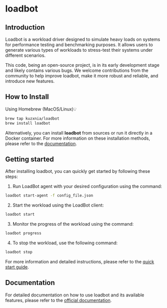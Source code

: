 # loadbot 

## Introduction

Loadbot is a workload driver designed to simulate heavy loads on systems for performance testing and benchmarking purposes. It allows users to generate various types of workloads to stress-test their systems under different scenarios.

This code, being an open-source project, is in its early development stage and likely contains various bugs. We welcome contributions from the community to help improve loadbot, make it more robust and reliable, and introduce new features.


## How to Install

Using Homebrew (MacOS/Linux)💡

```bash
brew tap kuzxnia/loadbot
brew install loadbot
```

Alternatively, you can install **loadbot** from sources or run it directly in a Docker container. For more information on these installation methods, please refer to the [documentation](https://kuzxnia.github.io/loadbot/getting_started/install/).


## Getting started
After installing loadbot, you can quickly get started by following these steps:

1. Run LoadBot agent with your desired configuration using the command:
```bash
loadbot start-agent -f config_file.json
```

2. Start the workload using the LoadBot client:
```bash
loadbot start
```

3. Monitor the progress of the workload using the command:
```bash
loadbot progress
```

4. To stop the workload, use the following command:
```bash
loadbot stop
```

For more information and detailed instructions, please refer to the [quick start guide](https://kuzxnia.github.io/loadbot/getting_started/quick-start/).


## Documentation
For detailed documentation on how to use loadbot and its available features, please refer to the [official documentation](https://kuzxnia.github.io/loadbot/).
